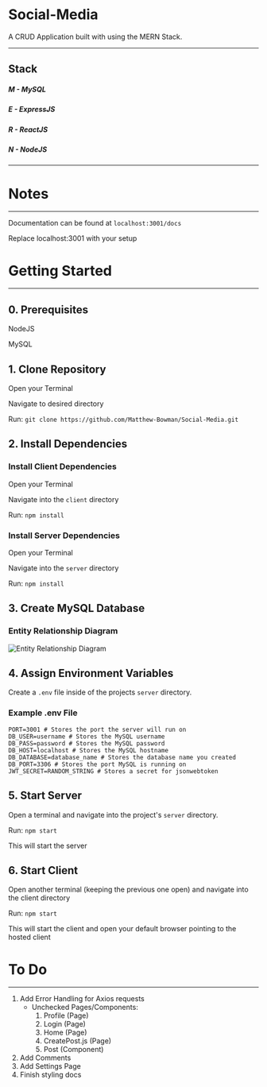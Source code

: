 # Social-Media
A CRUD Application built with using the MERN Stack.

---
## Stack
##### M - MySQL
##### E - ExpressJS
##### R - ReactJS
##### N - NodeJS
---

# Notes
---
Documentation can be found at
`localhost:3001/docs` 

Replace localhost:3001 with your setup

# Getting Started
---
## 0. Prerequisites
NodeJS

MySQL

## 1. Clone Repository
Open your Terminal

Navigate to desired directory

Run: `git clone https://github.com/Matthew-Bowman/Social-Media.git`

## 2. Install Dependencies

### Install Client Dependencies
Open your Terminal

Navigate into the `client` directory

Run: `npm install`

### Install Server Dependencies
Open your Terminal

Navigate into the `server` directory

Run: `npm install`

## 3. Create MySQL Database

### Entity Relationship Diagram
![Entity Relationship Diagram](https://i.imgur.com/W8jpMcQ.png "High Level ERD")

## 4. Assign Environment Variables
Create a `.env` file inside of the projects `server` directory.

### Example .env File
```
PORT=3001 # Stores the port the server will run on
DB_USER=username # Stores the MySQL username
DB_PASS=password # Stores the MySQL password
DB_HOST=localhost # Stores the MySQL hostname
DB_DATABASE=database_name # Stores the database name you created
DB_PORT=3306 # Stores the port MySQL is running on
JWT_SECRET=RANDOM_STRING # Stores a secret for jsonwebtoken
```

## 5. Start Server
Open a terminal and navigate into the project's `server` directory.

Run: ```npm start```

This will start the server

## 6. Start Client
Open another terminal (keeping the previous one open) and navigate into the client directory

Run: ```npm start```

This will start the client and open your default browser pointing to the hosted client


# To Do
---

1. Add Error Handling for Axios requests
    - Unchecked Pages/Components:
        1. Profile (Page)
        2. Login (Page)
        3. Home (Page)
        4. CreatePost.js (Page)
        5. Post (Component)
2. Add Comments
3. Add Settings Page
4. Finish styling docs
